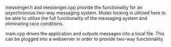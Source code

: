 messenger.h and messenger.cpp provide the functionality for an asynchronous two-way messaging system. 
Mutex locking is utilized here to be able to utilize the full functionality of the messaging system and eliminating race conditions.

main.cpp drives the application and outputs messages into a local file. This can be plugged into a webserver in order to provide 
two-way functionality.
